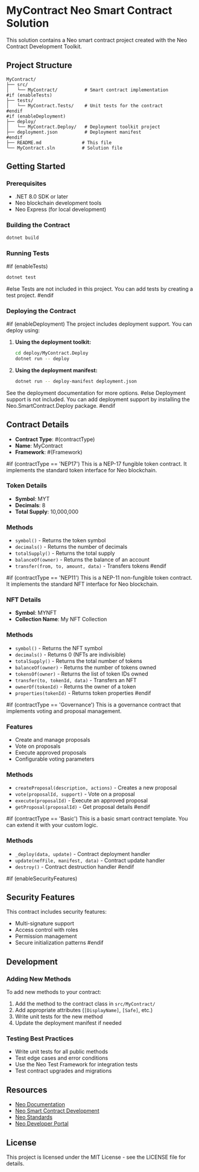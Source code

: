 # MyContract Neo Smart Contract Solution

This solution contains a Neo smart contract project created with the Neo Contract Development Toolkit.

## Project Structure

```
MyContract/
├── src/
│   └── MyContract/          # Smart contract implementation
#if (enableTests)
├── tests/
│   └── MyContract.Tests/    # Unit tests for the contract
#endif
#if (enableDeployment)
├── deploy/
│   └── MyContract.Deploy/   # Deployment toolkit project
├── deployment.json          # Deployment manifest
#endif
├── README.md               # This file
└── MyContract.sln          # Solution file
```

## Getting Started

### Prerequisites

- .NET 8.0 SDK or later
- Neo blockchain development tools
- Neo Express (for local development)

### Building the Contract

```bash
dotnet build
```

### Running Tests

#if (enableTests)
```bash
dotnet test
```
#else
Tests are not included in this project. You can add tests by creating a test project.
#endif

### Deploying the Contract

#if (enableDeployment)
The project includes deployment support. You can deploy using:

1. **Using the deployment toolkit:**
   ```bash
   cd deploy/MyContract.Deploy
   dotnet run -- deploy
   ```

2. **Using the deployment manifest:**
   ```bash
   dotnet run -- deploy-manifest deployment.json
   ```

See the deployment documentation for more options.
#else
Deployment support is not included. You can add deployment support by installing the Neo.SmartContract.Deploy package.
#endif

## Contract Details

- **Contract Type**: #(contractType)
- **Name**: MyContract
- **Framework**: #(Framework)

#if (contractType == 'NEP17')
This is a NEP-17 fungible token contract. It implements the standard token interface for Neo blockchain.

### Token Details
- **Symbol**: MYT
- **Decimals**: 8
- **Total Supply**: 10,000,000

### Methods
- `symbol()` - Returns the token symbol
- `decimals()` - Returns the number of decimals
- `totalSupply()` - Returns the total supply
- `balanceOf(owner)` - Returns the balance of an account
- `transfer(from, to, amount, data)` - Transfers tokens
#endif

#if (contractType == 'NEP11')
This is a NEP-11 non-fungible token contract. It implements the standard NFT interface for Neo blockchain.

### NFT Details
- **Symbol**: MYNFT
- **Collection Name**: My NFT Collection

### Methods
- `symbol()` - Returns the NFT symbol
- `decimals()` - Returns 0 (NFTs are indivisible)
- `totalSupply()` - Returns the total number of tokens
- `balanceOf(owner)` - Returns the number of tokens owned
- `tokensOf(owner)` - Returns the list of token IDs owned
- `transfer(to, tokenId, data)` - Transfers an NFT
- `ownerOf(tokenId)` - Returns the owner of a token
- `properties(tokenId)` - Returns token properties
#endif

#if (contractType == 'Governance')
This is a governance contract that implements voting and proposal management.

### Features
- Create and manage proposals
- Vote on proposals
- Execute approved proposals
- Configurable voting parameters

### Methods
- `createProposal(description, actions)` - Creates a new proposal
- `vote(proposalId, support)` - Vote on a proposal
- `execute(proposalId)` - Execute an approved proposal
- `getProposal(proposalId)` - Get proposal details
#endif

#if (contractType == 'Basic')
This is a basic smart contract template. You can extend it with your custom logic.

### Methods
- `_deploy(data, update)` - Contract deployment handler
- `update(nefFile, manifest, data)` - Contract update handler
- `destroy()` - Contract destruction handler
#endif

#if (enableSecurityFeatures)
## Security Features

This contract includes security features:
- Multi-signature support
- Access control with roles
- Permission management
- Secure initialization patterns
#endif

## Development

### Adding New Methods

To add new methods to your contract:

1. Add the method to the contract class in `src/MyContract/`
2. Add appropriate attributes (`[DisplayName]`, `[Safe]`, etc.)
3. Write unit tests for the new method
4. Update the deployment manifest if needed

### Testing Best Practices

- Write unit tests for all public methods
- Test edge cases and error conditions
- Use the Neo Test Framework for integration tests
- Test contract upgrades and migrations

## Resources

- [Neo Documentation](https://docs.neo.org/)
- [Neo Smart Contract Development](https://docs.neo.org/docs/n3/develop/write/basics)
- [Neo Standards](https://github.com/neo-project/proposals)
- [Neo Developer Portal](https://developers.neo.org/)

## License

This project is licensed under the MIT License - see the LICENSE file for details.